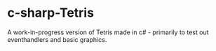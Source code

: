 c-sharp-Tetris
==============

A work-in-progress version of Tetris made in c# - primarily to test out eventhandlers and basic graphics.
